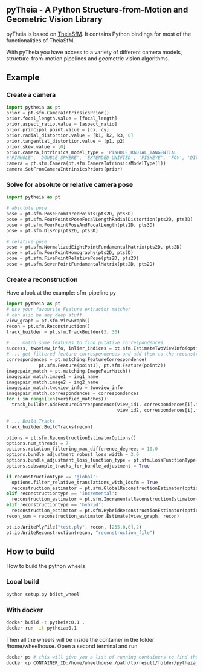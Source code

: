 
pyTheia - A Python Structure-from-Motion and Geometric Vision Library
---------------------

pyTheia is based on [TheiaSfM](http://www.theia-sfm.org).
It contains Python bindings for most of the functionalities of TheiaSfM.

With pyTheia you have access to a variety of different camera models, structure-from-motion pipelines and geometric vision algorithms.

## Example

### Create a camera
``` Python
import pytheia as pt
prior = pt.sfm.CameraIntrinsicsPrior()
prior.focal_length.value = [focal_length]
prior.aspect_ratio.value = [aspect_ratio]
prior.principal_point.value = [cx, cy]
prior.radial_distortion.value = [k1, k2, k3, 0]
prior.tangential_distortion.value = [p1, p2]
prior.skew.value = [0]
prior.camera_intrinsics_model_type = 'PINHOLE_RADIAL_TANGENTIAL' 
#'PINHOLE', 'DOUBLE_SPHERE', 'EXTENDED_UNIFIED', 'FISHEYE', 'FOV', 'DIVISION_UNDISTORTION'
camera = pt.sfm.Camera(pt.sfm.CameraIntrinsicsModelType(1))
camera.SetFromCameraIntrinsicsPriors(prior)
```

### Solve for absolute or relative camera pose
``` Python
import pytheia as pt

# absolute pose
pose = pt.sfm.PoseFromThreePoints(pts2D, pts3D)
pose = pt.sfm.FourPointsPoseFocalLengthRadialDistortion(pts2D, pts3D)
pose = pt.sfm.FourPointPoseAndFocalLength(pts2D, pts3D)
pose = pt.sfm.DlsPnp(pts2D, pts3D)

# relative pose
pose = pt.sfm.NormalizedEightPointFundamentalMatrix(pts2D, pts2D)
pose = pt.sfm.FourPointHomography(pts2D, pts2D)
pose = pt.sfm.FivePointRelativePose(pts2D, pts2D)
pose = pt.sfm.SevenPointFundamentalMatrix(pts2D, pts2D)
```

### Create a reconstruction
Have a look at the example: sfm_pipeline.py
``` Python
import pytheia as pt
# use your favourite Feature extractor matcher 
# can also be any deep stuff
view_graph = pt.sfm.ViewGraph()
recon = pt.sfm.Reconstruction()
track_builder = pt.sfm.TrackBuilder(3, 30)

# ... match some features to find putative correspondences
success, twoview_info, inlier_indices = pt.sfm.EstimateTwoViewInfo(options, prior, prior, correspondences)
# ... get filtered feature correspondences and add them to the reconstruction
correspondences = pt.matching.FeatureCorrespondence(
            pt.sfm.Feature(point1), pt.sfm.Feature(point2))
imagepair_match = pt.matching.ImagePairMatch()
imagepair_match.image1 = img1_name
imagepair_match.image2 = img2_name
imagepair_match.twoview_info = twoview_info
imagepair_match.correspondences = correspondences
for i in range(len(verified_matches)):
  track_builder.AddFeatureCorrespondence(view_id1, correspondences[i].feature1, 
                                         view_id2, correspondences[i].feature2)

# ... Build Tracks
track_builder.BuildTracks(recon)

ptions = pt.sfm.ReconstructionEstimatorOptions()
options.num_threads = 7
options.rotation_filtering_max_difference_degrees = 10.0
options.bundle_adjustment_robust_loss_width = 3.0
options.bundle_adjustment_loss_function_type = pt.sfm.LossFunctionType(1)
options.subsample_tracks_for_bundle_adjustment = True

if reconstructiontype == 'global':
  options.filter_relative_translations_with_1dsfm = True
  reconstruction_estimator = pt.sfm.GlobalReconstructionEstimator(options)
elif reconstructiontype == 'incremental':
  reconstruction_estimator = pt.sfm.IncrementalReconstructionEstimator(options)
elif reconstructiontype == 'hybrid':
  reconstruction_estimator = pt.sfm.HybridReconstructionEstimator(options)
recon_sum = reconstruction_estimator.Estimate(view_graph, recon)

pt.io.WritePlyFile("test.ply", recon, [255,0,0],2)
pt.io.WriteReconstruction(recon, "reconstruction_file")
```


## How to build 
How to build the python wheels

### Local build
```bash
python setup.py bdist_wheel
```

### With docker
```bash
docker build -t pytheia:0.1 .
docker run -it pytheia:0.1
```
Then all the wheels will be inside the container in the folder /home/wheelhouse.
Open a second terminal and run
```bash
docker ps # this will give you a list of running containers to find the correct CONTAINER_ID
docker cp CONTAINER_ID:/home/wheelhouse /path/to/result/folder/pytheia_wheels
```